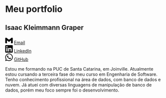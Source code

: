 # Meu portfolio

## Isaac Kleimmann Graper

<img src="./assets/images/gmail.svg" width="24" height="24"> [Email](mailto:isaac.graper@gmail.com)  
<img src="./assets/images/linkedin.svg" width="24" height="24"> [LinkedIn](https://www.linkedin.com/in/seu-perfil)  
<img src="./assets/images/whatsapp.svg" width="24" height="24"> [GitHub](https://github.com/isaacgraper)

Estou me formando na PUC de Santa Catarina, em Joinville. Atualmente estou cursando a terceira fase do meu curso em Engenharia de Software. Tenho conhecimento profissional na área de dados, com banco de dados e nuvem. Já atuei com diversas linguagens de manipulação de banco de dados, porém meu foco sempre foi o desenvolvimento.

